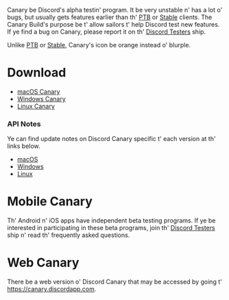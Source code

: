 <!-- TITLE: [EN-PT] Discord Canary -->

Canary be Discord's alpha testin' program. It be very unstable n' has a lot o' bugs, but usually gets features earlier than th' [PTB](/ptb) or [Stable](/stable) clients. The Canary Build's purpose be t' allow sailors t' help Discord test new features. If ye find a bug on Canary, please report it on th' [Discord Testers](http://discord.gg/discord-testers) ship.

Unlike [PTB](/en-pt/ptb) or [Stable](/en-pt/stable), Canary's icon be orange instead o' blurple.

# Download
* [macOS Canary](https://discordapp.com/api/download/canary?platform=osx)
* [Windows Canary](https://discordapp.com/api/download/canary?platform=win)
* [Linux Canary](https://discordapp.com/api/download/canary?platform=linux)
### API Notes
Ye can find update notes on Discord Canary specific t' each version at th' links below.
* [macOS](https://discordapp.com/api/canary/updates?platform=osx)
* [Windows](https://discordapp.com/api/canary/updates?platform=win)
* [Linux](https://discordapp.com/api/canary/updates?platform=linux)
# Mobile Canary
Th' Android n' iOS apps have independent beta testing programs. If ye be interested in participating in these beta programs, join th' [Discord Testers](http://discord.gg/discord-testers) ship n' read th' frequently asked questions.

# Web Canary
There be a web version o' Discord Canary that may be accessed by going t' https://canary.discordapp.com.